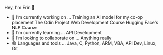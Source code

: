 Hey, I'm Erin 👋
- 🔭 I’m currently working on ...
      Training an AI model for my co-op placement
      The Odin Project Web Development Course
      Hugging Face's NLP Course
- 🌱 I’m currently learning ...
      API Development
- 👯 I’m looking to collaborate on ...
      Anything really
- 😄 Languages and tools ...
      Java, C, Python, ARM, VBA, API Dev, Linux, Git
  
<!--
**ErinManson/ErinManson** is a ✨ _special_ ✨ repository because its `README.md` (this file) appears on your GitHub profile.

Here are some ideas to get you started:

- 🔭 I’m currently working on ...
- 🌱 I’m currently learning ...
- 👯 I’m looking to collaborate on ...
- 🤔 I’m looking for help with ...
- 💬 Ask me about ...
- 📫 How to reach me: ...
- 😄 Pronouns: ...
- ⚡ Fun fact: ...
-->
